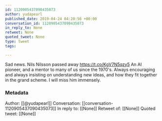```yaml
---
id: 1120905437090435073
author: yudapearl
published_date: 2019-04-24 04:20:56 +00:00
conversation_id: 1120905437090435073
in_reply_to: None
retweet: None
quoted_tweet: None
type: tweet
tags:

---
```


Sad news. Nils Nilsson passed away https://t.co/KgV7N5qzy5
An AI pioneer, and a mentor to many of us since the 1970's. Always encouraging and always insisting on understanding new ideas, and how they fit together in the grand scheme. I will miss him immensely.

### Metadata

Author: [[@yudapearl]]
Conversation: [[conversation-1120905437090435073]]
In reply to: [[None]]
Retweet of: [[None]]
Quoted tweet: [[None]]
